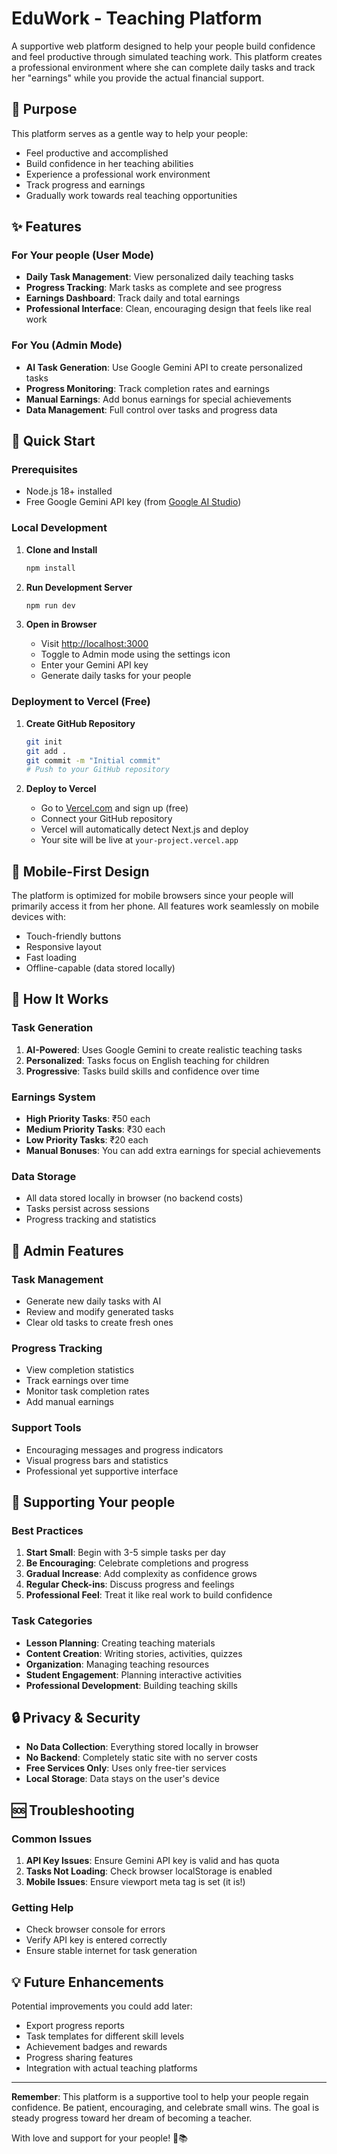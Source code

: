 # EduWork - Teaching Platform

A supportive web platform designed to help your people build confidence and feel productive through simulated teaching work. This platform creates a professional environment where she can complete daily tasks and track her "earnings" while you provide the actual financial support.

## 🎯 Purpose

This platform serves as a gentle way to help your people:
- Feel productive and accomplished
- Build confidence in her teaching abilities
- Experience a professional work environment
- Track progress and earnings
- Gradually work towards real teaching opportunities

## ✨ Features

### For Your people (User Mode)
- **Daily Task Management**: View personalized daily teaching tasks
- **Progress Tracking**: Mark tasks as complete and see progress
- **Earnings Dashboard**: Track daily and total earnings
- **Professional Interface**: Clean, encouraging design that feels like real work

### For You (Admin Mode)
- **AI Task Generation**: Use Google Gemini API to create personalized tasks
- **Progress Monitoring**: Track completion rates and earnings
- **Manual Earnings**: Add bonus earnings for special achievements
- **Data Management**: Full control over tasks and progress data

## 🚀 Quick Start

### Prerequisites
- Node.js 18+ installed
- Free Google Gemini API key (from [Google AI Studio](https://aistudio.google.com/app/apikey))

### Local Development

1. **Clone and Install**
   ```bash
   npm install
   ```

2. **Run Development Server**
   ```bash
   npm run dev
   ```

3. **Open in Browser**
   - Visit [http://localhost:3000](http://localhost:3000)
   - Toggle to Admin mode using the settings icon
   - Enter your Gemini API key
   - Generate daily tasks for your people

### Deployment to Vercel (Free)

1. **Create GitHub Repository**
   ```bash
   git init
   git add .
   git commit -m "Initial commit"
   # Push to your GitHub repository
   ```

2. **Deploy to Vercel**
   - Go to [Vercel.com](https://vercel.com) and sign up (free)
   - Connect your GitHub repository
   - Vercel will automatically detect Next.js and deploy
   - Your site will be live at `your-project.vercel.app`

## 📱 Mobile-First Design

The platform is optimized for mobile browsers since your people will primarily access it from her phone. All features work seamlessly on mobile devices with:
- Touch-friendly buttons
- Responsive layout
- Fast loading
- Offline-capable (data stored locally)

## 🔧 How It Works

### Task Generation
1. **AI-Powered**: Uses Google Gemini to create realistic teaching tasks
2. **Personalized**: Tasks focus on English teaching for children
3. **Progressive**: Tasks build skills and confidence over time

### Earnings System
- **High Priority Tasks**: ₹50 each
- **Medium Priority Tasks**: ₹30 each
- **Low Priority Tasks**: ₹20 each
- **Manual Bonuses**: You can add extra earnings for special achievements

### Data Storage
- All data stored locally in browser (no backend costs)
- Tasks persist across sessions
- Progress tracking and statistics

## 🎨 Admin Features

### Task Management
- Generate new daily tasks with AI
- Review and modify generated tasks
- Clear old tasks to create fresh ones

### Progress Tracking
- View completion statistics
- Track earnings over time
- Monitor task completion rates
- Add manual earnings

### Support Tools
- Encouraging messages and progress indicators
- Visual progress bars and statistics
- Professional yet supportive interface

## 💝 Supporting Your people

### Best Practices
1. **Start Small**: Begin with 3-5 simple tasks per day
2. **Be Encouraging**: Celebrate completions and progress
3. **Gradual Increase**: Add complexity as confidence grows
4. **Regular Check-ins**: Discuss progress and feelings
5. **Professional Feel**: Treat it like real work to build confidence

### Task Categories
- **Lesson Planning**: Creating teaching materials
- **Content Creation**: Writing stories, activities, quizzes
- **Organization**: Managing teaching resources
- **Student Engagement**: Planning interactive activities
- **Professional Development**: Building teaching skills

## 🔒 Privacy & Security

- **No Data Collection**: Everything stored locally in browser
- **No Backend**: Completely static site with no server costs
- **Free Services Only**: Uses only free-tier services
- **Local Storage**: Data stays on the user's device

## 🆘 Troubleshooting

### Common Issues
1. **API Key Issues**: Ensure Gemini API key is valid and has quota
2. **Tasks Not Loading**: Check browser localStorage is enabled
3. **Mobile Issues**: Ensure viewport meta tag is set (it is!)

### Getting Help
- Check browser console for errors
- Verify API key is entered correctly
- Ensure stable internet for task generation

## 💡 Future Enhancements

Potential improvements you could add later:
- Export progress reports
- Task templates for different skill levels
- Achievement badges and rewards
- Progress sharing features
- Integration with actual teaching platforms

---

**Remember**: This platform is a supportive tool to help your people regain confidence. Be patient, encouraging, and celebrate small wins. The goal is steady progress toward her dream of becoming a teacher.

With love and support for your people! 🌟📚
